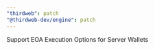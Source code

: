 ```yaml
---
"thirdweb": patch
"@thirdweb-dev/engine": patch
---
```


Support EOA Execution Options for Server Wallets
